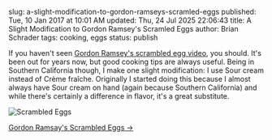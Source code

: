 slug: a-slight-modification-to-gordon-ramseys-scramled-eggs
published: Tue, 10 Jan 2017 at 10:01 AM
updated: Thu, 24 Jul 2025 22:06:43 
title: A Slight Modification to Gordon Ramsey's Scramled Eggs
author: Brian Schrader
tags: cooking, eggs
status: publish

If you haven't seen [Gordon Ramsey's scrambled egg video][eggs], you should. It's been out for years now, but good cooking tips are always useful. Being in Southern California though, I make one slight modification: I use Sour cream instead of Crème fraîche. Originally I started doing this because I almost always have Sour cream on hand (again because Southern California) and while there's certainly a difference in flavor, it's a great substitute.

![Scrambled Eggs](/images/blog/scrambled_eggs.jpg)

[Gordon Ramsay's Scrambled Eggs &#8594;][eggs]

[eggs]: https://www.youtube.com/watch?v=PUP7U5vTMM0
